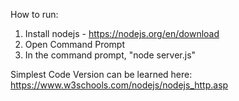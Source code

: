 How to run:
1) Install nodejs - https://nodejs.org/en/download
2) Open Command Prompt
3) In the command prompt, "node server.js"

Simplest Code Version can be learned here: https://www.w3schools.com/nodejs/nodejs_http.asp
